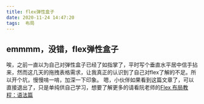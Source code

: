 ```yaml
---
title: flex弹性盒子
date: 2020-11-24 14:47:20
tags:  布局
---
```

## emmmm，没错，flex弹性盒子

唉，之前一直以为自己对弹性盒子已经了如指掌了，平时写个垂直水平居中信手拈来，然而这几天的拖拽表格需求，让我真正的认识到了自己对flex了解的不足。所以开个坑，慢慢啃一啃，加深一下印象。
嗯，小伙伴如果看到这篇文章了，可以直接退出了，只是单纯供自己学习，想要了解更多的请看阮老师的[Flex 布局教程：语法篇](http://www.ruanyifeng.com/blog/2015/07/flex-grammar.html)
<!-- more -->